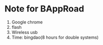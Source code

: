 Note for BAppRoad
===

1. Google chrome 
2. flash 
3. Wireless usb 
4. Time: bingdao(8 hours for double systems)
